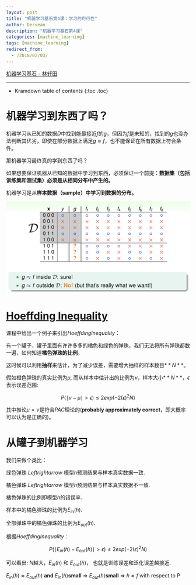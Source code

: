 ```yaml
---
layout: post
title: "机器学习基石第4课：学习的可行性"
author: Dervean
description: "机器学习基石第4课"
categories: [machine_learning]
tags: [machine_learning]
redirect_from:
  - /2018/02/03/
---
```


[机器学习基石 - 林轩田](https://www.csie.ntu.edu.tw/~htlin/course/mlfound17fall/)

---

* Kramdown table of contents
{:toc .toc}

# 机器学习到东西了吗？

机器学习从已知的数据$D$中找到能最接近$f$的$g$，但因为$f$是未知的，找到的$g$也没办法判断其优劣，即使在部分数据上满足$g \approx f$，也不能保证在所有数据上符合条件。

那机器学习最终真的学到东西了吗？

如果想要保证机器从已知的数据中学习到东西，必须保证一个前提：**数据集（包括训练集和测试集）必须是从相同分布中产生的。**

机器学习是从**样本数据（sample）中学习到数据的分布。**

![feasibility](/images/ML/feasibility-1.png "feasibility")

# [Hoeffding Inequality](https://en.wikipedia.org/wiki/Hoeffding%27s_inequality)

课程中给出一个例子来引出$Hoeffding Inequality$：

有一个罐子，罐子里面有许许多多的橘色和绿色的弹珠，我们无法将所有弹珠都数一遍，如何知道**橘色弹珠的比例**。

这时候可以利用**抽样**来估计，为了减少误差，需要增大抽样的样本数目$**N**$。

假如橙色弹珠的真实比例为$\mu$, 而从样本中估计出的比例为$\nu$，样本大小$**N**$，$\epsilon$表示误差范围:

$$P(\mid \nu − \mu \mid > \epsilon) \le 2exp(−2 (\epsilon)^2 N)$$

其中推论$\mu = \nu$是符合$PAC$理论的(**probably approximately correct**，即大概率可以认为是正确的)。

# 从罐子到机器学习

我们来做个类比：

绿色弹珠 $Leftrightarrow$ 模型$h$预测结果与样本真实数据一致.

橘色弹珠 $Leftrightarrow$ 模型$h$预测结果与样本真实数据不一致.

橘色弹珠的比例即模型$h$的错误率.

样本中的橘色弹珠的比例为$E_{in}(h)$.

全部弹珠中的橘色弹珠的比例为$E_{out}(h)$.

根据$Hoeffding Inequality$：

$$P(\mid E_{in}(h) − E_{out}(h) \mid > \epsilon) \le 2exp(−2 (\epsilon)^2 N)$$

可以看出: $N$越大，$E_{in}(h)$ 和 $E_{out}(h)$， 也就是训练误差和泛化误差越接近.

$E_{in}(h) \approx E_{out}(h)$ **and** $E_{in}(h)$**small** $\Rightarrow$ $E_{out}(h)$**small** $\Rightarrow$ $h \approx f$ with respect to P












































